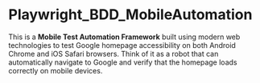 # Playwright_BDD_MobileAutomation
This is a **Mobile Test Automation Framework** built using modern web technologies to test Google homepage accessibility on both Android Chrome and iOS Safari browsers. Think of it as a robot that can automatically navigate to Google and verify that the homepage loads correctly on mobile devices.  
